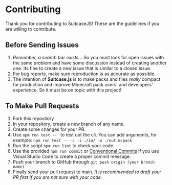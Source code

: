 # Contributing

Thank you for contributing to SuitcaseJS! These are the guidelines if you are willing to contribute.

## Before Sending Issues

1. _Remember, a search bar exists..._ So you must look for open issues with the same problem and have some discussion instead of creating another one. Its fine to create a new issue that is similar to a closed issue.
2. For bug reports, make sure reproduction is as accurate as possible.
3. The intention of **Suitcase.js** is to make packs and files _really_ compact for production and improve Minecraft pack users' and developers' experience. So it must be on topic with this project!

## To Make Pull Requests

1. Fork this repository
2. In your repository, create a new branch of any name.
3. Create some changes for your PR.
4. Use `npm run test -- ` to test out the cli. You can add arguments, for example: `npm run test -- -c -i ./in/ -o ./out.mcpack`
5. Run the script `npm run lint` to check your code.
6. Use the provided `npm run commit` or [Conventional Commits](https://marketplace.visualstudio.com/items?itemName=vivaxy.vscode-conventional-commits) if you use Visual Studio Code to create a proper commit message.
7. Push your branch to GitHub through `git push origin (your branch name)`
8. Finally send your pull request to main. _It is recommended to draft your PR first if you are not sure with your code._
